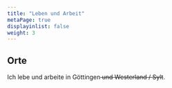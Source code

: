 ```yaml
---
title: "Leben und Arbeit"
metaPage: true
displayinlist: false
weight: 3
---
```


## Orte

Ich lebe und arbeite in Göttingen<del> und Westerland / Sylt</del>.
